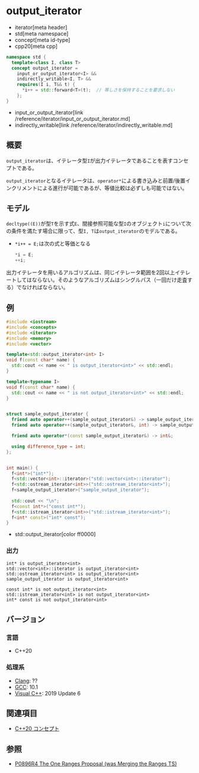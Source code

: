 # output_iterator
* iterator[meta header]
* std[meta namespace]
* concept[meta id-type]
* cpp20[meta cpp]

```cpp
namespace std {
  template<class I, class T>
  concept output_iterator =
    input_or_output_iterator<I> &&
    indirectly_writable<I, T> &&
    requires(I i, T&& t) {
      *i++ = std::forward<T>(t);  // 等しさを保持することを要求しない
    };
}
```
* input_or_output_iterator[link /reference/iterator/input_or_output_iterator.md]
* indirectly_writable[link /reference/iterator/indirectly_writable.md]

## 概要

`output_iterator`は、イテレータ型`I`が出力イテレータであることを表すコンセプトである。

`output_iterator`となるイテレータは、`operator*`による書き込みと前置/後置インクリメントによる進行が可能であるが、等値比較は必ずしも可能ではない。

## モデル

`decltype((E))`が型`T`を示す式`E`、間接参照可能な型`I`のオブジェクト`i`について次の条件を満たす場合に限って、型`I, T`は`output_iterator`のモデルである。

- `*i++ = E;`は次の式と等価となる
  ```cpp
  *i = E;
  ++i;
  ```

出力イテレータを用いるアルゴリズムは、同じイテレータ範囲を2回以上イテレートしてはならない。そのようなアルゴリズムはシングルパス（一回だけ走査する）でなければならない。

## 例
```cpp example
#include <iostream>
#include <concepts>
#include <iterator>
#include <memory>
#include <vector>

template<std::output_iterator<int> I>
void f(const char* name) {
  std::cout << name << " is output_iterator<int>" << std::endl;
}

template<typename I>
void f(const char* name) {
  std::cout << name << " is not output_iterator<int>" << std::endl;
}


struct sample_output_iterator {
  friend auto operator++(sample_output_iterator&) -> sample_output_iterator&;
  friend auto operator++(sample_output_iterator&, int) -> sample_output_iterator;

  friend auto operator*(const sample_output_iterator&) -> int&;

  using difference_type = int;
};


int main() {
  f<int*>("int*");
  f<std::vector<int>::iterator>("std::vector<int>::iterator");
  f<std::ostream_iterator<int>>("std::ostream_iterator<int>");
  f<sample_output_iterator>("sample_output_iterator");
  
  std::cout << "\n";
  f<const int*>("const int*");
  f<std::istream_iterator<int>>("std::istream_iterator<int>");
  f<int* const>("int* const");
}
```
* std::output_iterator[color ff0000]

### 出力
```
int* is output_iterator<int>
std::vector<int>::iterator is output_iterator<int>
std::ostream_iterator<int> is output_iterator<int>
sample_output_iterator is output_iterator<int>

const int* is not output_iterator<int>
std::istream_iterator<int> is not output_iterator<int>
int* const is not output_iterator<int>
```

## バージョン
### 言語
- C++20

### 処理系
- [Clang](/implementation.md#clang): ??
- [GCC](/implementation.md#gcc): 10.1
- [Visual C++](/implementation.md#visual_cpp): 2019 Update 6

## 関連項目

- [C++20 コンセプト](/lang/cpp20/concepts.md)

## 参照

- [P0896R4 The One Ranges Proposal (was Merging the Ranges TS)](http://www.open-std.org/jtc1/sc22/wg21/docs/papers/2018/p0896r4.pdf)
